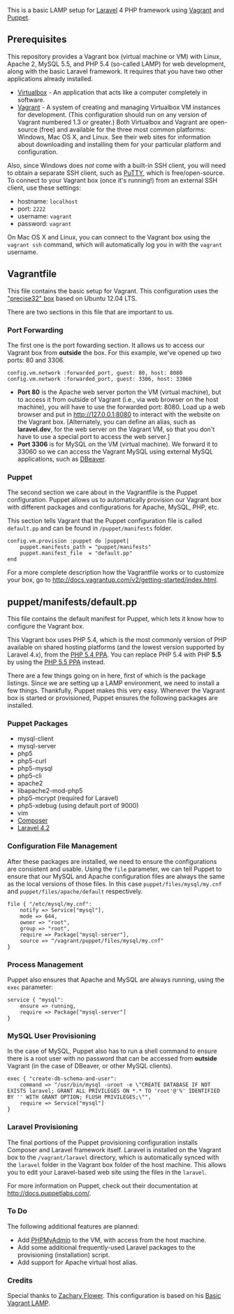 This is a basic LAMP setup for [Laravel](http://laravel.com) 4 PHP framework using [Vagrant](http://vagrantup.com) and [Puppet](http://puppetlabs.com/).

## Prerequisites
This repository provides a Vagrant box (virtual machine or VM) with Linux, Apache 2, MySQL 5.5, and PHP 5.4 (so-called LAMP) for web development, along with the basic Laravel framework.  It requires that you have two other applications already installed.
* [Virtualbox](http://virtualbox.org/) - An application that acts like a computer completely in software.
* [Vagrant](http://vagrantup.org/) - A system of creating and managing Virtualbox VM instances for development.  (This configuration should run on any version of Vagrant numbered 1.3 or greater.)
Both Virtualbox and Vagrant are open-source (free) and available for the three most common platforms:  Windows, Mac OS X, and Linux.  See their web sites for information about downloading and installing them for your particular platform and configuration.

Also, since Windows does *not* come with a built-in SSH client, you will need to obtain a separate SSH client, such as [PuTTY](http://www.chiark.greenend.org.uk/~sgtatham/putty/), which is free/open-source.  To connect to your Vagrant box (once it's running!) from an external SSH client, use these settings:
* hostname: `localhost`
* port: `2222`
* username: `vagrant`
* password: `vagrant`

On Mac OS X and Linux, you can connect to the Vagrant box using the `vagrant ssh` command, which will automatically log you in with the `vagrant` username.

## Vagrantfile
This file contains the basic setup for Vagrant.  This configuration uses the ["precise32" box](https://vagrantcloud.com/hashicorp/boxes/precise32) based on Ubuntu 12.04 LTS.

There are two sections in this file that are important to us.

### Port Forwarding
The first one is the port fowarding section. It allows us to access our Vagrant box from **outside** the box. For this example, we've opened up two ports: 80 and 3306.

    config.vm.network :forwarded_port, guest: 80, host: 8080
    config.vm.network :forwarded_port, guest: 3306, host: 33060

* **Port 80** is the Apache web server porton the VM (virtual machine), but to access it from outside of Vagrant (i.e., via web browser on the host machine), you will have to use the forwarded port: 8080. Load up a web browser and put in http://127.0.0.1:8080 to interact with the website on the Vagrant box.  [Alternately, you can define an alias, such as **laravel.dev**, for the web server on the Vagrant VM, so that you don't have to use a special port to access the web server.]
* **Port 3306** is for MySQL on the VM (virtual machine). We forward it to 33060 so we can access the Vagrant MySQL using external MySQL applications, such as [DBeaver](http://dbeaver.jkiss.org/).

### Puppet
The second section we care about in the Vagrantfile is the Puppet configuration. Puppet allows us to automatically provision our Vagrant box with different packages and configurations for Apache, MySQL, PHP, etc.

This section tells Vagrant that the Puppet configuration file is called `default.pp` and can be found in `/puppet/manifests` folder.

    config.vm.provision :puppet do |puppet|
        puppet.manifests_path = "puppet/manifests"
        puppet.manifest_file  = "default.pp"
    end

For a more complete description how the Vagrantfile works or to customize your box, go to http://docs.vagrantup.com/v2/getting-started/index.html.

## puppet/manifests/default.pp
This file contains the default manifest for Puppet, which lets it know how to configure the Vagrant box.

This Vagrant box uses PHP 5.4, which is the most commonly version of PHP available on shared hosting platforms (and the lowest version supported by Laravel 4.x), from the [PHP 5.4 PPA](https://launchpad.net/~ondrej/+archive/ubuntu/php5-oldstable).  You can replace PHP 5.4 with PHP **5.5** by using the [PHP 5.5 PPA](https://launchpad.net/~ondrej/+archive/ubuntu/php5) instead.

There are a few things going on in here, first of which is the package listings. Since we are setting up a LAMP environment, we need to install a few things. Thankfully, Puppet makes this very easy. Whenever the Vagrant box is started or provisioned, Puppet ensures the following packages are installed.

### Puppet Packages
* mysql-client
* mysql-server
* php5
* php5-curl
* php5-mysql
* php5-cli
* apache2
* libapache2-mod-php5
* php5-mcrypt (required for Laravel)
* php5-xdebug (using default port of 9000)
* vim
* [Composer](http://getcomposer.org/)
* [Laravel 4.2](http://laravel.com/docs/4.2/)

### Configuration File Management
After these packages are installed, we need to ensure the configurations are consistent and usable. Using the `file` parameter, we can tell Puppet to ensure that our MySQL and Apache configuration files are always the same as the local versions of those files. In this case `puppet/files/mysql/my.cnf` and `puppet/files/apache/default` respectively.

    file { "/etc/mysql/my.cnf":
        notify => Service["mysql"],
        mode => 644,
        owner => "root",
        group => "root",
        require => Package["mysql-server"],
        source => "/vagrant/puppet/files/mysql/my.cnf"
    }

### Process Management
Puppet also ensures that Apache and MySQL are always running, using the `exec` parameter:

    service { "mysql":
        ensure => running, 
        require => Package["mysql-server"]
    }

### MySQL User Provisioning
In the case of MySQL, Puppet also has to run a shell command to ensure there is a root user with no password that can be accessed from **outside** Vagrant (in the case of DBeaver, or other MySQL clients).

    exec { "create-db-schema-and-user":
        command => "/usr/bin/mysql -uroot -e \"CREATE DATABASE IF NOT EXISTS laravel; GRANT ALL PRIVILEGES ON *.* TO 'root'@'%' IDENTIFIED BY '' WITH GRANT OPTION; FLUSH PRIVILEGES;\"",
        require => Service["mysql"]
    }

### Laravel Provisioning
The final portions of the Puppet provisioning configuration installs Composer and Laravel framework itself.  Laravel is installed on the Vagrant box to the `/vagrant/laravel` directory, which is automatically synced with the `laravel` folder in the Vagrant box folder of the host machine.  This allows you to edit your Laravel-based web site using the files in the `laravel`.

For more information on Puppet, check out their documentation at http://docs.puppetlabs.com/.

### To Do
The following additional features are planned:
* Add [PHPMyAdmin](http://phpmyadmin.net/) to the VM, with access from the host machine.
* Add some additional frequently-used Laravel packages to the provisioning (installation) script.
* Add support for Apache virtual host alias.

### Credits
Special thanks to [Zachary Flower](https://github.com/zachflower/basic-vagrant-lamp).  This configuration is based on his [Basic Vagrant LAMP](https://github.com/zachflower/basic-vagrant-lamp).
